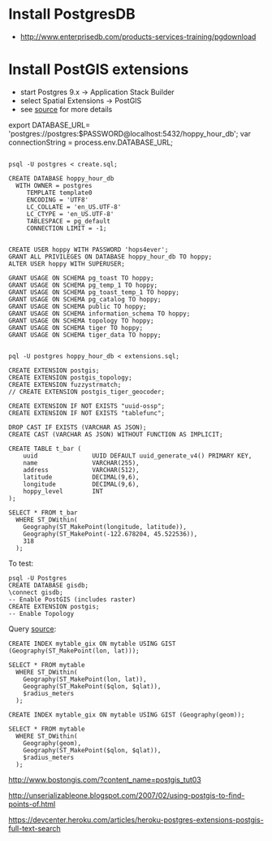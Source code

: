 # Install PostgresDB
* http://www.enterprisedb.com/products-services-training/pgdownload

# Install PostGIS extensions
* start Postgres 9.x -> Application Stack Builder
* select Spatial Extensions -> PostGIS
* see [source](http://www.bostongis.com/?content_name=postgis_tut01) for more details



export DATABASE_URL= 'postgres://postgres:$PASSWORD@localhost:5432/hoppy_hour_db';
var connectionString = process.env.DATABASE_URL;


```

psql -U postgres < create.sql;

CREATE DATABASE hoppy_hour_db
  WITH OWNER = postgres
     TEMPLATE template0
     ENCODING = 'UTF8'
     LC_COLLATE = 'en_US.UTF-8'
     LC_CTYPE = 'en_US.UTF-8'
     TABLESPACE = pg_default
     CONNECTION LIMIT = -1;


CREATE USER hoppy WITH PASSWORD 'hops4ever';
GRANT ALL PRIVILEGES ON DATABASE hoppy_hour_db TO hoppy;
ALTER USER hoppy WITH SUPERUSER;

GRANT USAGE ON SCHEMA pg_toast TO hoppy;
GRANT USAGE ON SCHEMA pg_temp_1 TO hoppy;
GRANT USAGE ON SCHEMA pg_toast_temp_1 TO hoppy;
GRANT USAGE ON SCHEMA pg_catalog TO hoppy;
GRANT USAGE ON SCHEMA public TO hoppy;
GRANT USAGE ON SCHEMA information_schema TO hoppy;
GRANT USAGE ON SCHEMA topology TO hoppy;
GRANT USAGE ON SCHEMA tiger TO hoppy;
GRANT USAGE ON SCHEMA tiger_data TO hoppy;


pql -U postgres hoppy_hour_db < extensions.sql;     

CREATE EXTENSION postgis;
CREATE EXTENSION postgis_topology;
CREATE EXTENSION fuzzystrmatch;
// CREATE EXTENSION postgis_tiger_geocoder;

CREATE EXTENSION IF NOT EXISTS "uuid-ossp";
CREATE EXTENSION IF NOT EXISTS "tablefunc";

DROP CAST IF EXISTS (VARCHAR AS JSON);
CREATE CAST (VARCHAR AS JSON) WITHOUT FUNCTION AS IMPLICIT;

CREATE TABLE t_bar (
    uuid               UUID DEFAULT uuid_generate_v4() PRIMARY KEY,
    name               VARCHAR(255),
    address            VARCHAR(512),
    latitude           DECIMAL(9,6),
    longitude          DECIMAL(9,6),
    hoppy_level        INT
);
```




```
SELECT * FROM t_bar
  WHERE ST_DWithin(
    Geography(ST_MakePoint(longitude, latitude)),
    Geography(ST_MakePoint(-122.678204, 45.522536)),
    318
  );

```






























To test:

```
psql -U Postgres
CREATE DATABASE gisdb;
\connect gisdb;
-- Enable PostGIS (includes raster)
CREATE EXTENSION postgis;
-- Enable Topology
```


Query [source](http://gis.stackexchange.com/questions/57072/how-to-find-points-in-a-kilometre-radius):

```
CREATE INDEX mytable_gix ON mytable USING GIST (Geography(ST_MakePoint(lon, lat)));

SELECT * FROM mytable
  WHERE ST_DWithin(
    Geography(ST_MakePoint(lon, lat)),
    Geography(ST_MakePoint($qlon, $qlat)),
    $radius_meters
  );

```

```
CREATE INDEX mytable_gix ON mytable USING GIST (Geography(geom));

SELECT * FROM mytable
  WHERE ST_DWithin(
    Geography(geom),
    Geography(ST_MakePoint($qlon, $qlat)),
    $radius_meters
  );
```


http://www.bostongis.com/?content_name=postgis_tut03



http://unserializableone.blogspot.com/2007/02/using-postgis-to-find-points-of.html



https://devcenter.heroku.com/articles/heroku-postgres-extensions-postgis-full-text-search
